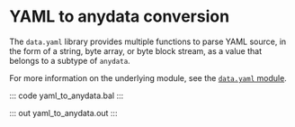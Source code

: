 # YAML to anydata conversion

The `data.yaml` library provides multiple functions to parse YAML source, in the form of a string, byte array, or byte block stream, as a value that belongs to a subtype of `anydata`.

For more information on the underlying module, see the [`data.yaml` module](https://lib.ballerina.io/ballerina/data.yaml/latest/).

::: code yaml_to_anydata.bal :::

::: out yaml_to_anydata.out :::
